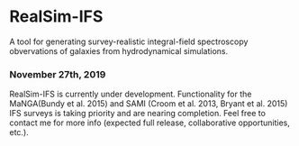 # RealSim-IFS
A tool for generating survey-realistic integral-field spectroscopy obvervations of galaxies from hydrodynamical simulations.

### November 27th, 2019
RealSim-IFS is currently under development. Functionality for the MaNGA(Bundy et al. 2015) and SAMI (Croom et al. 2013, Bryant et al. 2015) IFS surveys is taking priority and are nearing completion. Feel free to contact me for more info (expected full release, collaborative opportunities, etc.).
